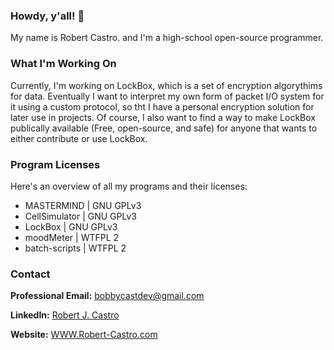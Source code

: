 ### Howdy, y'all! 👋

My name is Robert Castro. and I'm a high-school open-source programmer.

### What I'm Working On

Currently, I'm working on LockBox, which is a set of encryption algorythims for data.
Eventually I want to interpret my own form of packet I/O system for it using a custom protocol,
so tht I have a personal encryption solution for later use in projects. Of course, I also want
to find a way to make LockBox publically available (Free, open-source, and safe) for anyone that wants to either contribute
or use LockBox.

### Program Licenses

Here's an overview of all my programs and their licenses:

- MASTERMIND | GNU GPLv3
- CellSimulator | GNU GPLv3
- LockBox | GNU GPLv3
- moodMeter | WTFPL 2
- batch-scripts | WTFPL 2

### Contact

**Professional Email:** [bobbycastdev@gmail.com](mailto:bobbycastdev@gmail.com)

**LinkedIn:** [Robert J. Castro](https://www.linkedin.com/in/robertjcastro06)

**Website:** [WWW.Robert-Castro.com](https://www.robert-castro.com)

<!--
**Windows-CPP/Windows-CPP** is a ✨ _special_ ✨ repository because its `README.md` (this file) appears on your GitHub profile.

Here are some ideas to get you started:

- 🔭 I’m currently working on ...
- 🌱 I’m currently learning ...
- 👯 I’m looking to collaborate on ...
- 🤔 I’m looking for help with ...
- 💬 Ask me about ...
- 📫 How to reach me: ...
- 😄 Pronouns: ...
- ⚡ Fun fact: ...
-->

